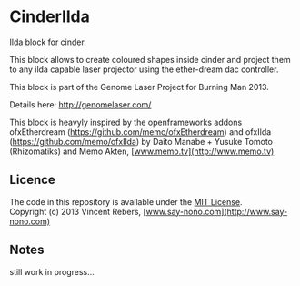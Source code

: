 CinderIlda
==========

Ilda block for cinder.

This block allows to create coloured shapes inside cinder and project them to any ilda capable laser projector using the ether-dream dac controller.

This block is part of the 
Genome Laser Project for Burning Man 2013.

Details here:
http://genomelaser.com/


This block is heavyly inspired by the openframeworks addons ofxEtherdream (https://github.com/memo/ofxEtherdream) and ofxIlda (https://github.com/memo/ofxIlda) by Daito Manabe + Yusuke Tomoto (Rhizomatiks)
and Memo Akten, [www.memo.tv](http://www.memo.tv)


Licence
-------
The code in this repository is available under the [MIT License](https://secure.wikimedia.org/wikipedia/en/wiki/Mit_license).  
Copyright (c) 2013 Vincent Rebers, [www.say-nono.com](http://www.say-nono.com)


Notes
-------

still work in progress...


